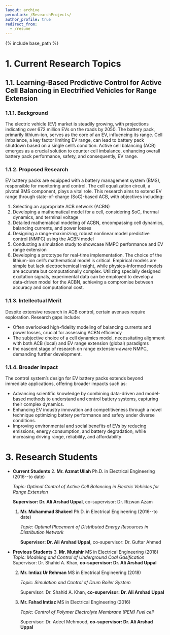 ```yaml
---
layout: archive
permalink: /ResearchProjects/
author_profile: true
redirect_from:
  - /resume
---
```


{% include base_path %}

# 1. Current Research Topics
## 1.1. Learning-Based Predictive Control for Active Cell Balancing in Electrified Vehicles for Range Extension

### 1.1.1. Background
The electric vehicle (EV) market is steadily growing, with projections indicating over 672 million EVs on the roads by 2050. The battery pack, primarily lithium-ion, serves as the core of an EV, influencing its range. Cell imbalance, a key factor limiting EV range, can lead to battery pack shutdown based on a single cell’s condition. Active cell balancing (ACB) emerges as a crucial solution to counter cell imbalance, enhancing overall battery pack performance, safety, and consequently, EV range.

### 1.1.2. Proposed Research
EV battery packs are equipped with a battery management system (BMS), responsible for monitoring and control. The cell equalization circuit, a pivotal BMS component, plays a vital role. This research aims to extend EV range through state-of-charge (SoC)-based ACB, with objectives including:
1. Selecting an appropriate ACB network (ACBN)
2. Developing a mathematical model for a cell, considering SoC, thermal dynamics, and terminal voltage
3. Detailed mathematical modeling of ACBN, encompassing cell dynamics, balancing currents, and power losses
4. Designing a range-maximizing, robust nonlinear model predictive control (NMPC) using the ACBN model
5. Conducting a simulation study to showcase NMPC performance and EV range extension
6. Developing a prototype for real-time implementation.
The choice of the lithium-ion cell’s mathematical model is critical. Empirical models are simple but lack
electrochemical insight, while physics-informed models are accurate but computationally complex. Utilizing
specially designed excitation signals, experimental data can be employed to develop a data-driven model for
the ACBN, achieving a compromise between accuracy and computational cost.

### 1.1.3. Intellectual Merit
Despite extensive research in ACB control, certain avenues require exploration. Research gaps include:
* Often overlooked high-fidelity modeling of balancing currents and power losses, crucial for assessing ACBN efficiency
* The subjective choice of a cell dynamics model, necessitating alignment with both ACB (local) and EV range extension (global) paradigms
* the nascent stage of research on range extension-aware NMPC, demanding further development.
  
### 1.1.4. Broader Impact
The control system’s design for EV battery packs extends beyond immediate applications, offering broader impacts such as:
* Advancing scientific knowledge by combining data-driven and model-based methods to understand and control battery systems, capturing their complex dynamics.
* Enhancing EV industry innovation and competitiveness through a novel technique optimizing battery performance and safety under diverse conditions.
* Improving environmental and social benefits of EVs by reducing emissions, energy consumption, and
battery degradation, while increasing driving range, reliability, and affordability

# 3. Research Students
* **Current Students**
  2. **Mr. Azmat Ullah** Ph.D. in Electrical Engineering (2016--to date)
  
     *Topic: Optimal Control of Active Cell Balancing in Electric Vehicles for Range Extension*
  
     **Supervisor: Dr. Ali Arshad Uppal**, co-supervisor: Dr. Rizwan Azam
  
  1. **Mr. Muhammad Shakeel** Ph.D. in Electrical Engineering (2016--to date)
     
     *Topic: Optimal Placement of Distributed Energy Resources in Distribution Network*
     
     **Supervisor: Dr. Ali Arshad Uppal**, co-supervisor: Dr. Guftar Ahmed
     
* **Previous Students**
  3. **Mr. Mutahir** MS in Electrical Engineering (2018)  
     *Topic: Modeling and Control of Underground Coal Gasification*  
     Supervisor: Dr. Shahid A. Khan, **co-supervisor: Dr. Ali Arshad Uppal**
  
  2. **Mr. Imtiaz Ur Rehman** MS in Electrical Engineering (2018)
     
     *Topic: Simulation and Control of Drum Boiler System*
     
     Supervisor: Dr. Shahid A. Khan, **co-supervisor: Dr. Ali Arshad Uppal**
     
  1. **Mr. Fahad Imtiaz** MS in Electrical Engineering (2016)
     
     *Topic: Control of Polymer Electrolyte Membrane (PEM) Fuel cell*
     
     Supervisor: Dr. Adeel Mehmood, **co-supervisor: Dr. Ali Arshad Uppal**


